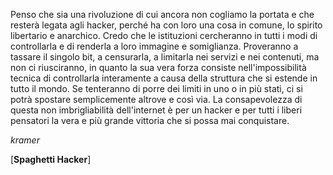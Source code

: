 Penso che sia una rivoluzione di cui ancora non cogliamo la portata e che resterà legata agli hacker, perché ha con loro una cosa in comune, lo spirito libertario e anarchico. Credo che le istituzioni cercheranno in tutti i modi di controllarla e di renderla a loro immagine e somiglianza. Proveranno a tassare il singolo bit, a censurarla, a limitarla nei servizi e nei contenuti, ma non ci riusciranno, in quanto la sua vera forza consiste nell'impossibilità tecnica di controllarla interamente a causa della struttura che si estende in tutto il mondo.
Se tenteranno di porre dei limiti in uno o in più stati, ci si potrà spostare semplicemente altrove e così via. La consapevolezza di questa non imbrigliabilità dell'internet è per un hacker e per tutti i liberi pensatori la vera e più grande vittoria che si possa mai conquistare.

*kramer*

[**Spaghetti Hacker**]
